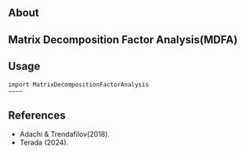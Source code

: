 ## About

## Matrix Decomposition Factor Analysis(MDFA)

## Usage
```{python}
import MatrixDecompositionFactorAnalysis
~~~~
```

## References
- Adachi & Trendafilov(2018).
- Terada (2024).

